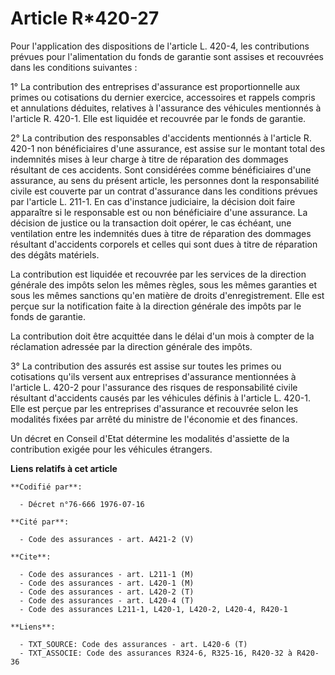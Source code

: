 # Article R*420-27

Pour l'application des dispositions de l'article L. 420-4, les contributions prévues pour l'alimentation du fonds de garantie
sont assises et recouvrées dans les conditions suivantes :

1° La contribution des entreprises d'assurance est proportionnelle aux primes ou cotisations du dernier exercice, accessoires
et rappels compris et annulations déduites, relatives à l'assurance des véhicules mentionnés à l'article R. 420-1. Elle est
liquidée et recouvrée par le fonds de garantie.

2° La contribution des responsables d'accidents mentionnés à l'article R. 420-1 non bénéficiaires d'une assurance, est assise
sur le montant total des indemnités mises à leur charge à titre de réparation des dommages résultant de ces accidents. Sont
considérées comme bénéficiaires d'une assurance, au sens du présent article, les personnes dont la responsabilité civile est
couverte par un contrat d'assurance dans les conditions prévues par l'article L. 211-1. En cas d'instance judiciaire, la
décision doit faire apparaître si le responsable est ou non bénéficiaire d'une assurance. La décision de justice ou la
transaction doit opérer, le cas échéant, une ventilation entre les indemnités dues à titre de réparation des dommages
résultant d'accidents corporels et celles qui sont dues à titre de réparation des dégâts matériels.

La contribution est liquidée et recouvrée par les services de la direction générale des impôts selon les mêmes règles, sous
les mêmes garanties et sous les mêmes sanctions qu'en matière de droits d'enregistrement. Elle est perçue sur la notification
faite à la direction générale des impôts par le fonds de garantie.

La contribution doit être acquittée dans le délai d'un mois à compter de la réclamation adressée par la direction générale
des impôts.

3° La contribution des assurés est assise sur toutes les primes ou cotisations qu'ils versent aux entreprises d'assurance
mentionnées à l'article L. 420-2 pour l'assurance des risques de responsabilité civile résultant d'accidents causés par les
véhicules définis à l'article L. 420-1. Elle est perçue par les entreprises d'assurance et recouvrée selon les modalités
fixées par arrêté du ministre de l'économie et des finances.

Un décret en Conseil d'Etat détermine les modalités d'assiette de la contribution exigée pour les véhicules étrangers.

**Liens relatifs à cet article**

	**Codifié par**:

	  - Décret n°76-666 1976-07-16

	**Cité par**:

	  - Code des assurances - art. A421-2 (V)

	**Cite**:

	  - Code des assurances - art. L211-1 (M)
	  - Code des assurances - art. L420-1 (M)
	  - Code des assurances - art. L420-2 (T)
	  - Code des assurances - art. L420-4 (T)
	  - Code des assurances L211-1, L420-1, L420-2, L420-4, R420-1

	**Liens**:

	  - TXT_SOURCE: Code des assurances - art. L420-6 (T)
	  - TXT_ASSOCIE: Code des assurances R324-6, R325-16, R420-32 à R420-36
